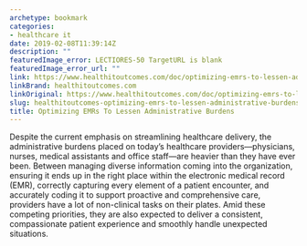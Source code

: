 ```yaml
---
archetype: bookmark
categories:
- healthcare it
date: 2019-02-08T11:39:14Z
description: ""
featuredImage_error: LECTIORES-50 TargetURL is blank
featuredImage_error_url: ""
link: https://www.healthitoutcomes.com/doc/optimizing-emrs-to-lessen-administrative-burdens-0001
linkBrand: healthitoutcomes.com
linkOriginal: https://www.healthitoutcomes.com/doc/optimizing-emrs-to-lessen-administrative-burdens-0001
slug: healthitoutcomes-optimizing-emrs-to-lessen-administrative-burdens
title: Optimizing EMRs To Lessen Administrative Burdens
---
```

Despite the current emphasis on streamlining healthcare delivery, the administrative burdens placed on today’s healthcare providers—physicians, nurses, medical assistants and office staff—are heavier than they have ever been. Between managing diverse information coming into the organization, ensuring it ends up in the right place within the electronic medical record (EMR), correctly capturing every element of a patient encounter, and accurately coding it to support proactive and comprehensive care, providers have a lot of non-clinical tasks on their plates. Amid these competing priorities, they are also expected to deliver a consistent, compassionate patient experience and smoothly handle unexpected situations.

